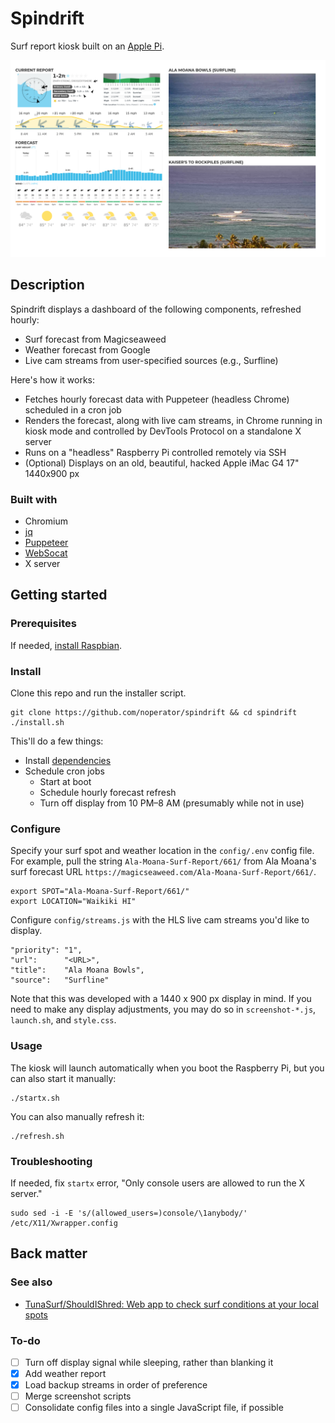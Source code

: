 # Spindrift

Surf report kiosk built on an [Apple Pi](https://imgur.com/gallery/4I8jm).

<div align="center">
  <kbd>
    <img src="screenshot.png" />
  </kbd>
</div>

## Description

Spindrift displays a dashboard of the following components, refreshed hourly:
- Surf forecast from Magicseaweed
- Weather forecast from Google
- Live cam streams from user-specified sources (e.g., Surfline)

Here's how it works:
- Fetches hourly forecast data with Puppeteer (headless Chrome) scheduled in a cron job
- Renders the forecast, along with live cam streams, in Chrome running in kiosk mode and controlled by DevTools Protocol on a standalone X server
- Runs on a "headless" Raspberry Pi controlled remotely via SSH
- (Optional) Displays on an old, beautiful, hacked Apple iMac G4 17" 1440x900 px

### Built with

- Chromium
- [jq](https://github.com/stedolan/jq)
- [Puppeteer](https://github.com/puppeteer/puppeteer)
- [WebSocat](https://github.com/vi/websocat)
- X server

## Getting started

### Prerequisites

If needed, [install Raspbian](https://github.com/noperator/guides/blob/master/install_raspbian.md).

### Install

Clone this repo and run the installer script.
```
git clone https://github.com/noperator/spindrift && cd spindrift
./install.sh
```

This'll do a few things:
- Install [dependencies](#built-with)
- Schedule cron jobs
  - Start at boot
  - Schedule hourly forecast refresh
  - Turn off display from 10 PM–8 AM (presumably while not in use)

### Configure

Specify your surf spot and weather location in the `config/.env` config file. For example, pull the string `Ala-Moana-Surf-Report/661/` from Ala Moana's surf forecast URL `https://magicseaweed.com/Ala-Moana-Surf-Report/661/`.
```
export SPOT="Ala-Moana-Surf-Report/661/"
export LOCATION="Waikiki HI"
```

Configure `config/streams.js` with the HLS live cam streams you'd like to display.
```
"priority": "1",
"url":      "<URL>",
"title":    "Ala Moana Bowls",
"source":   "Surfline"
```

Note that this was developed with a 1440 x 900 px display in mind. If you need to make any display adjustments, you may do so in `screenshot-*.js`, `launch.sh`, and `style.css`.

### Usage

The kiosk will launch automatically when you boot the Raspberry Pi, but you can also start it manually:
```
./startx.sh
```

You can also manually refresh it:
```
./refresh.sh
```

### Troubleshooting

If needed, fix `startx` error, "Only console users are allowed to run the X server."
```
sudo sed -i -E 's/(allowed_users=)console/\1anybody/' /etc/X11/Xwrapper.config
```

## Back matter

### See also

- [TunaSurf/ShouldIShred: Web app to check surf conditions at your local spots](https://github.com/TunaSurf/ShouldIShred)

### To-do

- [ ] Turn off display signal while sleeping, rather than blanking it
- [x] Add weather report
- [x] Load backup streams in order of preference
- [ ] Merge screenshot scripts
- [ ] Consolidate config files into a single JavaScript file, if possible
